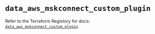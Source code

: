 # `data_aws_mskconnect_custom_plugin`

Refer to the Terraform Registory for docs: [`data_aws_mskconnect_custom_plugin`](https://registry.terraform.io/providers/hashicorp/aws/5.12.0/docs/data-sources/mskconnect_custom_plugin).
